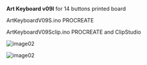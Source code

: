 **Art Keyboard v09l**
for 14 buttons printed board

ArtKeyboardV09S.ino      PROCREATE

ArtKeyboardV09Sclip.ino  PROCREATE and ClipStudio

![image02](https://github.com/Roboxtools/ArtKeyboard/blob/master/Board_v09s/ArtKeyboard-2.jpg?raw=true)

![image02](https://github.com/Roboxtools/ArtKeyboard/blob/master/Board_v09s/ArtKeyboard-3.jpg?raw=true)

